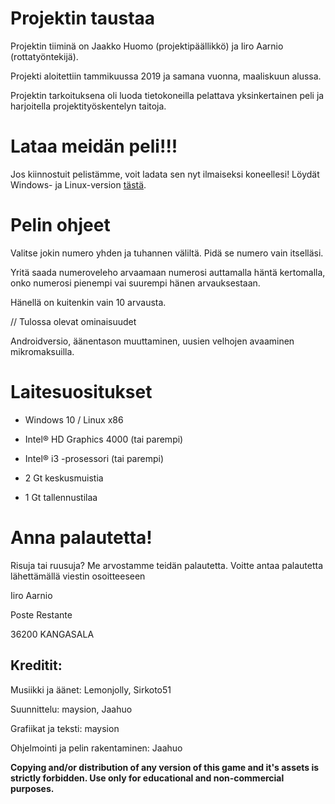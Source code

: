 # Projektin taustaa

Projektin tiiminä on Jaakko Huomo (projektipäällikkö) ja Iiro Aarnio
(rottatyöntekijä).

Projekti aloitettiin tammikuussa 2019 ja samana vuonna, maaliskuun alussa.

Projektin tarkoituksena oli luoda tietokoneilla pelattava yksinkertainen peli
ja harjoitella projektityöskentelyn taitoja.

# Lataa meidän peli!!!

Jos kiinnostuit pelistämme, voit ladata sen nyt ilmaiseksi koneellesi!
Löydät Windows- ja Linux-version
[tästä](https://github.com/maysion/projektipeli/releases).

# Pelin ohjeet

Valitse jokin numero yhden ja tuhannen väliltä. Pidä se numero vain itselläsi.

Yritä saada numeroveleho arvaamaan numerosi auttamalla häntä kertomalla, onko numerosi pienempi vai suurempi hänen arvauksestaan.

Hänellä on kuitenkin vain 10 arvausta.

// Tulossa olevat ominaisuudet

Androidversio, äänentason muuttaminen, uusien velhojen avaaminen
mikromaksuilla.

# Laitesuositukset

- Windows 10 / Linux x86

- Intel® HD Graphics 4000  (tai parempi)

- Intel® i3 -prosessori (tai parempi)

- 2 Gt keskusmuistia

- 1 Gt tallennustilaa

# Anna palautetta!

Risuja tai ruusuja? Me arvostamme teidän palautetta. Voitte antaa palautetta
lähettämällä viestin osoitteeseen

Iiro Aarnio

Poste Restante

36200 KANGASALA

































## Kreditit:

Musiikki ja äänet: Lemonjolly, Sirkoto51

Suunnittelu: maysion, Jaahuo

Grafiikat ja teksti: maysion

Ohjelmointi ja pelin rakentaminen: Jaahuo




**Copying and/or distribution of any version of this game and it's assets is strictly forbidden. Use only for educational and non-commercial purposes.**
